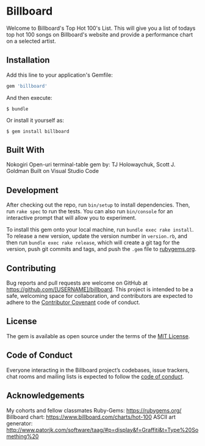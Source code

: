 # Billboard

Welcome to Billboard's Top Hot 100's List. This will give you a list of todays top hot 100 songs on Billboard's website and provide a performance chart on a selected artist.

## Installation

Add this line to your application's Gemfile:

```ruby
gem 'billboard'
```

And then execute:

    $ bundle

Or install it yourself as:

    $ gem install billboard

## Built With
Nokogiri
Open-uri
terminal-table gem by: TJ Holowaychuk, Scott J. Goldman
Built on Visual Studio Code

## Development

After checking out the repo, run `bin/setup` to install dependencies. Then, run `rake spec` to run the tests. You can also run `bin/console` for an interactive prompt that will allow you to experiment.

To install this gem onto your local machine, run `bundle exec rake install`. To release a new version, update the version number in `version.rb`, and then run `bundle exec rake release`, which will create a git tag for the version, push git commits and tags, and push the `.gem` file to [rubygems.org](https://rubygems.org).

## Contributing

Bug reports and pull requests are welcome on GitHub at https://github.com/[USERNAME]/billboard. This project is intended to be a safe, welcoming space for collaboration, and contributors are expected to adhere to the [Contributor Covenant](http://contributor-covenant.org) code of conduct.

## License

The gem is available as open source under the terms of the [MIT License](https://opensource.org/licenses/MIT).

## Code of Conduct

Everyone interacting in the Billboard project’s codebases, issue trackers, chat rooms and mailing lists is expected to follow the [code of conduct](https://github.com/[USERNAME]/billboard/blob/master/CODE_OF_CONDUCT.md).

## Acknowledgements

 My cohorts and fellow classmates
 Ruby-Gems: https://rubygems.org/
 Billboard chart: https://www.billboard.com/charts/hot-100
 ASCII art generator: http://www.patorjk.com/software/taag/#p=display&f=Graffiti&t=Type%20Something%20